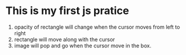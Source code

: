 # This is my first js pratice 
1. opacity of rectangle will change when the cursor moves from left to right
2. rectangle will move along with the cursor  
3. image will pop and go when the cursor move in the box.
